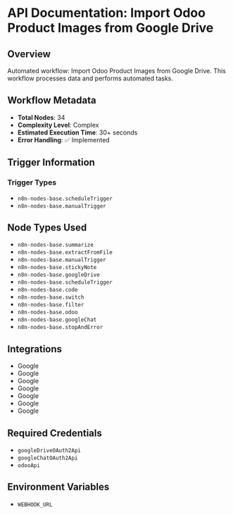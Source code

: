 # API Documentation: Import Odoo Product Images from Google Drive

## Overview
Automated workflow: Import Odoo Product Images from Google Drive. This workflow processes data and performs automated tasks.

## Workflow Metadata
- **Total Nodes**: 34
- **Complexity Level**: Complex
- **Estimated Execution Time**: 30+ seconds
- **Error Handling**: ✅ Implemented

## Trigger Information
### Trigger Types
- `n8n-nodes-base.scheduleTrigger`
- `n8n-nodes-base.manualTrigger`

## Node Types Used
- `n8n-nodes-base.summarize`
- `n8n-nodes-base.extractFromFile`
- `n8n-nodes-base.manualTrigger`
- `n8n-nodes-base.stickyNote`
- `n8n-nodes-base.googleDrive`
- `n8n-nodes-base.scheduleTrigger`
- `n8n-nodes-base.code`
- `n8n-nodes-base.switch`
- `n8n-nodes-base.filter`
- `n8n-nodes-base.odoo`
- `n8n-nodes-base.googleChat`
- `n8n-nodes-base.stopAndError`

## Integrations
- Google
- Google
- Google
- Google
- Google
- Google
- Google

## Required Credentials
- `googleDriveOAuth2Api`
- `googleChatOAuth2Api`
- `odooApi`

## Environment Variables
- `WEBHOOK_URL`
